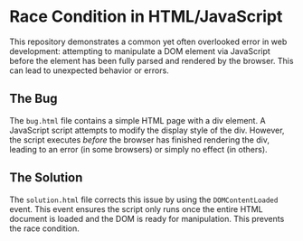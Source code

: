 # Race Condition in HTML/JavaScript

This repository demonstrates a common yet often overlooked error in web development: attempting to manipulate a DOM element via JavaScript before the element has been fully parsed and rendered by the browser.  This can lead to unexpected behavior or errors.

## The Bug

The `bug.html` file contains a simple HTML page with a div element. A JavaScript script attempts to modify the display style of the div. However, the script executes *before* the browser has finished rendering the div, leading to an error (in some browsers) or simply no effect (in others).

## The Solution

The `solution.html` file corrects this issue by using the `DOMContentLoaded` event.  This event ensures the script only runs once the entire HTML document is loaded and the DOM is ready for manipulation.  This prevents the race condition.